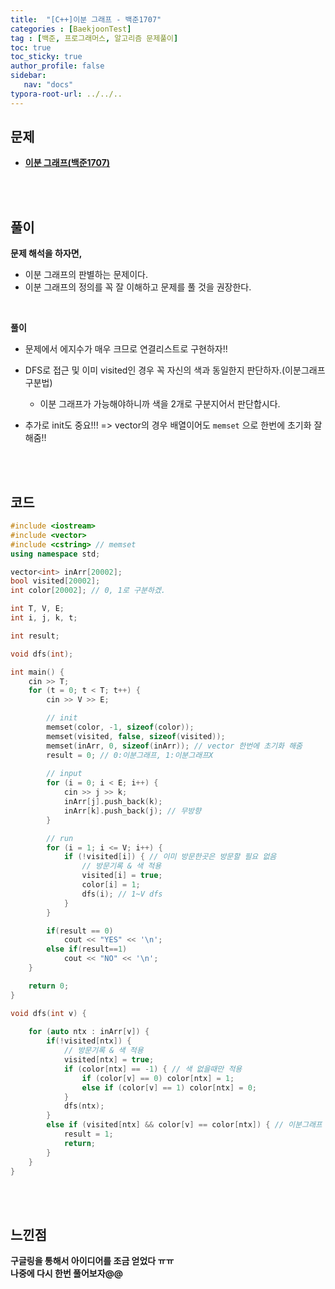 ```yaml
---
title:  "[C++]이분 그래프 - 백준1707"
categories : [BaekjoonTest]
tag : [백준, 프로그래머스, 알고리즘 문제풀이]
toc: true
toc_sticky: true
author_profile: false
sidebar:
   nav: "docs"
typora-root-url: ../../..
---
```




## 문제

* **[이분 그래프(백준1707)](https://www.acmicpc.net/problem/1707)**

<br><br>

## 풀이

**문제 해석을 하자면,**

* 이분 그래프의 판별하는 문제이다.
* 이분 그래프의 정의를 꼭 잘 이해하고 문제를 풀 것을 권장한다.


<br>

**풀이**

* 문제에서 에지수가 매우 크므로 연결리스트로 구현하자!!
* DFS로 접근 및 이미 visited인 경우 꼭 자신의 색과 동일한지 판단하자.(이분그래프 구분법)
  * 이분 그래프가 가능해야하니까 색을 2개로 구분지어서 판단합시다.

* 추가로 init도 중요!!! => vector의 경우 배열이어도 `memset` 으로 한번에 초기화 잘해줌!!


<br><br>

## 코드

```c++
#include <iostream>
#include <vector>
#include <cstring> // memset
using namespace std;

vector<int> inArr[20002];
bool visited[20002];
int color[20002]; // 0, 1로 구분하겠.

int T, V, E;
int i, j, k, t;

int result;

void dfs(int);

int main() {
	cin >> T;
	for (t = 0; t < T; t++) {
		cin >> V >> E;

		// init
		memset(color, -1, sizeof(color));
		memset(visited, false, sizeof(visited));
		memset(inArr, 0, sizeof(inArr)); // vector 한번에 초기화 해줌
		result = 0; // 0:이분그래프, 1:이분그래프X
		
		// input
		for (i = 0; i < E; i++) {
			cin >> j >> k;
			inArr[j].push_back(k);
			inArr[k].push_back(j); // 무방향
		}

		// run
		for (i = 1; i <= V; i++) {
			if (!visited[i]) { // 이미 방문한곳은 방문할 필요 없음
				// 방문기록 & 색 적용
				visited[i] = true;
				color[i] = 1;
				dfs(i); // 1~V dfs
			}
		}

		if(result == 0)
			cout << "YES" << '\n';
		else if(result==1)
			cout << "NO" << '\n';
	}

	return 0;
}

void dfs(int v) {
	
	for (auto ntx : inArr[v]) {
		if(!visited[ntx]) {
			// 방문기록 & 색 적용
			visited[ntx] = true;
			if (color[ntx] == -1) { // 색 없을때만 적용
				if (color[v] == 0) color[ntx] = 1;
				else if (color[v] == 1) color[ntx] = 0;
			}
			dfs(ntx);
		}
		else if (visited[ntx] && color[v] == color[ntx]) { // 이분그래프 판별하는 곳
			result = 1;
			return;
		}
	}
}
```

<br><br>

## 느낀점

**구글링을 통해서 아이디어를 조금 얻었다 ㅠㅠ  
나중에 다시 한번 풀어보자@@**
